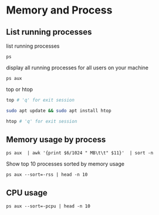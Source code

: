# Memory and Process

## List running processes

list running processes

```
ps
```

display all running processes for all users on your machine

```
ps aux
```

top or htop

```sh
top # 'q' for exit session

sudo apt update && sudo apt install htop

htop # 'q' for exit session
```

## Memory usage by process

```
ps aux  | awk '{print $6/1024 " MB\t\t" $11}'  | sort -n
```

Show top 10 processes sorted by memory usage

```
ps aux --sort=-rss | head -n 10
```

## CPU usage

```
ps aux --sort=-pcpu | head -n 10
```
